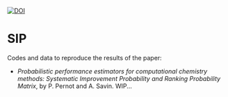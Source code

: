 [![DOI](https://zenodo.org/badge/235060997.svg)](https://zenodo.org/badge/latestdoi/235060997)


# SIP

Codes and data to reproduce the results of the paper:

* _Probabilistic performance estimators for computational chemistry methods: Systematic Improvement Probability and Ranking Probability Matrix_, by P. Pernot and A. Savin. WIP...
